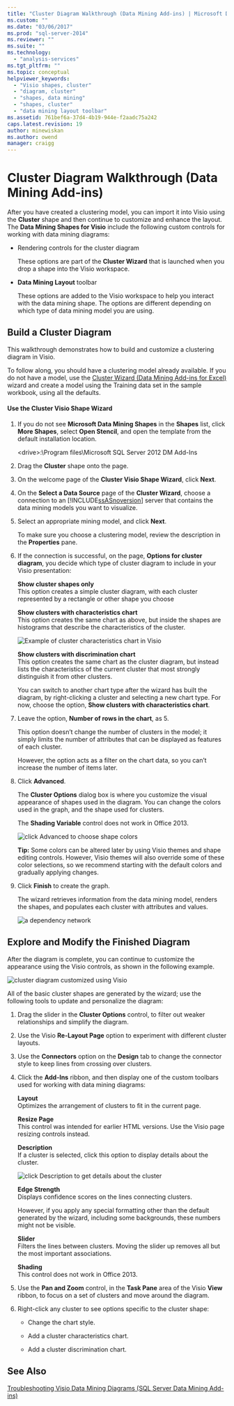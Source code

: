 ```yaml
---
title: "Cluster Diagram Walkthrough (Data Mining Add-ins) | Microsoft Docs"
ms.custom: ""
ms.date: "03/06/2017"
ms.prod: "sql-server-2014"
ms.reviewer: ""
ms.suite: ""
ms.technology: 
  - "analysis-services"
ms.tgt_pltfrm: ""
ms.topic: conceptual
helpviewer_keywords: 
  - "Visio shapes, cluster"
  - "diagram, cluster"
  - "shapes, data mining"
  - "shapes, cluster"
  - "data mining layout toolbar"
ms.assetid: 761bef6a-37d4-4b19-944e-f2aadc75a242
caps.latest.revision: 19
author: minewiskan
ms.author: owend
manager: craigg
---
```

# Cluster Diagram Walkthrough (Data Mining Add-ins)
  After you have created a clustering model, you can import it into Visio using the **Cluster** shape and then continue to customize and enhance the layout. The **Data Mining Shapes for Visio** include the following custom controls for working with data mining diagrams:  
  
-   Rendering controls for the cluster diagram  
  
     These options are part of the **Cluster Wizard** that is launched when you drop a shape into the Visio workspace.  
  
-   **Data Mining Layout** toolbar  
  
     These options are added to the Visio workspace to help you interact with the data mining shape. The options are different depending on which type of data mining model you are using.  
  
## Build a Cluster Diagram  
 This walkthrough demonstrates how to build and customize a clustering diagram in Visio.  
  
 To follow along, you should have a clustering model already available. If you do not have a model, use the [Cluster Wizard &#40;Data Mining Add-ins for Excel&#41;](cluster-wizard-data-mining-add-ins-for-excel.md) wizard and create a model using the Training data set in the sample workbook, using all the defaults.  
  
#### Use the Cluster Visio Shape Wizard  
  
1.  If you do not see **Microsoft Data Mining Shapes** in the **Shapes** list, click **More Shapes**, select **Open Stencil**, and open the template from the default installation location.  
  
     \<drive>:\Program files\Microsoft SQL Server 2012 DM Add-Ins  
  
2.  Drag the **Cluster** shape onto the page.  
  
3.  On the welcome page of the **Cluster Visio Shape Wizard**, click **Next**.  
  
4.  On the **Select a Data Source** page of the **Cluster Wizard**, choose a connection to an [!INCLUDE[ssASnoversion](../includes/ssasnoversion-md.md)] server that contains the data mining models you want to visualize.  
  
5.  Select an appropriate mining model, and click **Next**.  
  
     To make sure you choose a clustering model, review the description in the **Properties** pane.  
  
6.  If the connection is successful, on the page, **Options for cluster diagram**, you decide which type of cluster diagram to include in your Visio presentation:  
  
     **Show cluster shapes only**  
     This option creates a simple cluster diagram, with each cluster represented by a rectangle or other shape you choose  
  
     **Show clusters with characteristics chart**  
     This option creates the same chart as above, but inside the shapes are histograms that describe the characteristics of the cluster.  
  
     ![Example of cluster characteristics chart in Visio](media/dm13-visio-cluster-samplecharshape.gif "Example of cluster characteristics chart in Visio")  
  
     **Show clusters with discrimination chart**  
     This option creates the same chart as the cluster diagram, but instead lists the characteristics of the current cluster that most strongly distinguish it from other clusters.  
  
     You can switch to another chart type after the wizard has built the diagram, by right-clicking a cluster and selecting a new chart type. For now, choose the option, **Show clusters with characteristics chart**.  
  
7.  Leave the option, **Number of rows in the chart**, as 5.  
  
     This option doesn’t change the number of clusters in the model; it simply limits the number of attributes that can be displayed as features of each cluster.  
  
     However, the option acts as a filter on the chart data, so you can’t increase the number of items later.  
  
8.  Click **Advanced**.  
  
     The **Cluster Options** dialog box is where you customize the visual appearance of shapes used in the diagram. You can change the colors used in the graph, and the shape used for clusters.  
  
     The **Shading Variable** control does not work in Office 2013.  
  
     ![click Advanced to choose shape colors](media/dm13-visio-clusteroptions-advanced.gif "click Advanced to choose shape colors")  
  
     **Tip:** Some colors can be altered later by using Visio themes and shape editing controls. However, Visio themes will also override some of these color selections, so we recommend starting with the default colors and gradually applying changes.  
  
9. Click **Finish** to create the graph.  
  
     The wizard retrieves information from the data mining model, renders the shapes, and populates each cluster with attributes and values.  
  
     ![a dependency network](media/dm13-visiodepnet-defaultgraph.gif "a dependency network")  
  
## Explore and Modify the Finished Diagram  
 After the diagram is complete, you can continue to customize the appearance using the Visio controls, as shown in the following example.  
  
 ![cluster diagram customized using Visio](media/dm13-visio-clustercomplete1.gif "cluster diagram customized using Visio")  
  
 All of the basic cluster shapes are generated by the wizard; use the following tools to update and personalize the diagram:  
  
1.  Drag the slider in the **Cluster Options** control, to filter out weaker relationships and simplify the diagram.  
  
2.  Use the Visio **Re-Layout Page** option to experiment with different cluster layouts.  
  
3.  Use the **Connectors** option on the **Design** tab to change the connector style to keep lines from crossing over clusters.  
  
4.  Click the **Add-Ins** ribbon, and then display one of the custom toolbars used for working with data mining diagrams:  
  
     **Layout**  
     Optimizes the arrangement of clusters to fit in the current page.  
  
     **Resize Page**  
     This control was intended for earlier HTML versions. Use the Visio page resizing controls instead.  
  
     **Description**  
     If a cluster is selected, click this option to display details about the cluster.  
  
     ![click Description to get details about the cluster](media/dm13-visio-cluster-description-control.gif "click Description to get details about the cluster")  
  
     **Edge Strength**  
     Displays confidence scores on the lines connecting clusters.  
  
     However, if you apply any special formatting other than the default generated by the wizard, including some backgrounds, these numbers might not be visible.  
  
     **Slider**  
     Filters the lines between clusters. Moving the slider up removes all but the most important associations.  
  
     **Shading**  
     This control does not work in Office 2013.  
  
5.  Use the **Pan and Zoom** control, in the **Task Pane** area of the Visio **View** ribbon, to focus on a set of clusters and move around the diagram.  
  
6.  Right-click any cluster to see options specific to the cluster shape:  
  
    -   Change the chart style.  
  
    -   Add a cluster characteristics chart.  
  
    -   Add a cluster discrimination chart.  
  
## See Also  
 [Troubleshooting Visio Data Mining Diagrams &#40;SQL Server Data Mining Add-ins&#41;](troubleshooting-visio-data-mining-diagrams-sql-server-data-mining-add-ins.md)  
  
  
